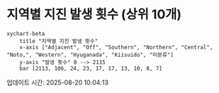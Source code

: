 # 지역별 지진 발생 횟수 (상위 10개)

```mermaid
xychart-beta
    title "지역별 지진 발생 횟수"
    x-axis ["Adjacent", "Off", "Southern", "Northern", "Central", "Noto,", "Western", "Hyuganada", "Kiisuido", "미분류"]
    y-axis "발생 횟수" 0 --> 2115
    bar [2113, 106, 24, 23, 17, 17, 13, 10, 8, 7]
```

업데이트 시간: 2025-08-20 10:04:13
